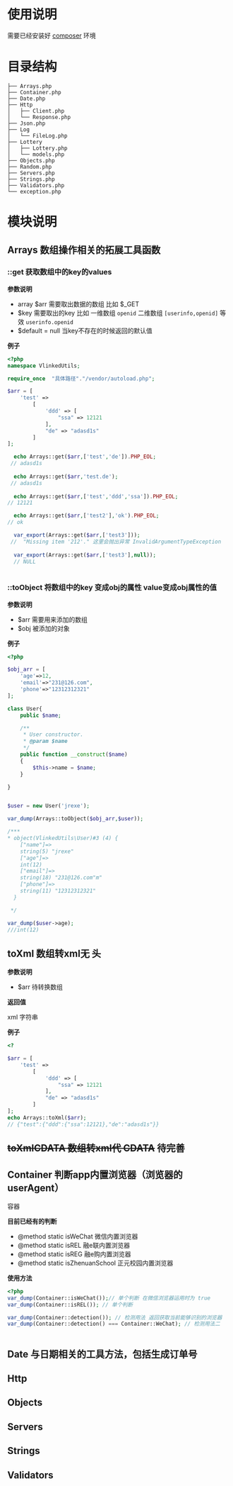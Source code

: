 # 使用说明
需要已经安装好 [composer](https://docs.phpcomposer.com/)  环境




# 目录结构

```text
├── Arrays.php    
├── Container.php
├── Date.php
├── Http
│   ├── Client.php
│   └── Response.php
├── Json.php
├── Log
│   └── FileLog.php
├── Lottery
│   ├── Lottery.php
│   └── models.php
├── Objects.php
├── Random.php
├── Servers.php
├── Strings.php
├── Validators.php
└── exception.php

```

# 模块说明

## Arrays 数组操作相关的拓展工具函数


### ::get 获取数组中的key的values

**参数说明**

- array $arr 需要取出数据的数组 比如 $_GET
- $key 需要取出的key 比如 一维数组 `openid` 二维数组 `[userinfo,openid]` 等效 `userinfo.openid`
- $default = null 当key不存在的时候返回的默认值

**例子**

```PHP
<?php
namespace VlinkedUtils;

require_once  "具体路径"."/vendor/autoload.php";

$arr = [
    'test' =>
        [
            'ddd' => [
                "ssa" => 12121
            ],
            "de" => "adasd1s"
        ]
];

  echo Arrays::get($arr,['test','de']).PHP_EOL; 
 // adasd1s
 
  echo Arrays::get($arr,'test.de');
 // adasd1s
 
  echo Arrays::get($arr,['test','ddd','ssa']).PHP_EOL; 
// 12121

  echo Arrays::get($arr,['test2'],'ok').PHP_EOL;
// ok

  var_export(Arrays::get($arr,['test3']));
 //  "Missing item '212'." 这里会抛出异常 InvalidArgumentTypeException
 
  var_export(Arrays::get($arr,['test3'],null));
  // NULL
   
```

### ::toObject 将数组中的key 变成obj的属性 value变成obj属性的值

**参数说明**

- $arr 需要用来添加的数组 
- $obj 被添加的对象


**例子**

```PHP
<?php

$obj_arr = [
    'age'=>12,
    'email'=>"231@126.com",
    'phone'=>"12312312321"
];

class User{
    public $name;

    /**
     * User constructor.
     * @param $name
     */
    public function __construct($name)
    {
        $this->name = $name;
    }

}


$user = new User('jrexe');

var_dump(Arrays::toObject($obj_arr,$user));

/***
* object(VlinkedUtils\User)#3 (4) {
    ["name"]=>
    string(5) "jrexe"
    ["age"]=>
    int(12)
    ["email"]=>
    string(18) "231@126.com"m"
    ["phone"]=>
    string(11) "12312312321"
  }

 */

var_dump($user->age);
///int(12)

```
## toXml 数组转xml无<verison> 头
**参数说明**

- $arr 待转换数组


**返回值**

xml 字符串 


**例子**


```php
<?

$arr = [
    'test' =>
        [
            'ddd' => [
                "ssa" => 12121
            ],
            "de" => "adasd1s"
        ]
];
echo Arrays::toXml($arr);
// {"test":{"ddd":{"ssa":12121},"de":"adasd1s"}}

```

## ~~toXmlCDATA 数组转xml代 CDATA~~ 待完善


## Container  判断app内置浏览器（浏览器的userAgent）
容器 


**目前已经有的判断**

 * @method static isWeChat 微信内置浏览器
 * @method static isREL 融e联内置浏览器
 * @method static isREG 融e购内置浏览器
 * @method static isZhenuanSchool 正元校园内置浏览器
 
**使用方法**

```php
<?php
var_dump(Container::isWeChat());// 单个判断 在微信浏览器运用时为 true
var_dump(Container::isREL()); // 单个判断

var_dump(Container::detection()); // 检测用法 返回获取当前能够识别的浏览器
var_dump(Container::detection() === Container::WeChat); // 检测用法二



```

## Date 与日期相关的工具方法，包括生成订单号




## Http

## Objects
## Servers
## Strings
## Validators
